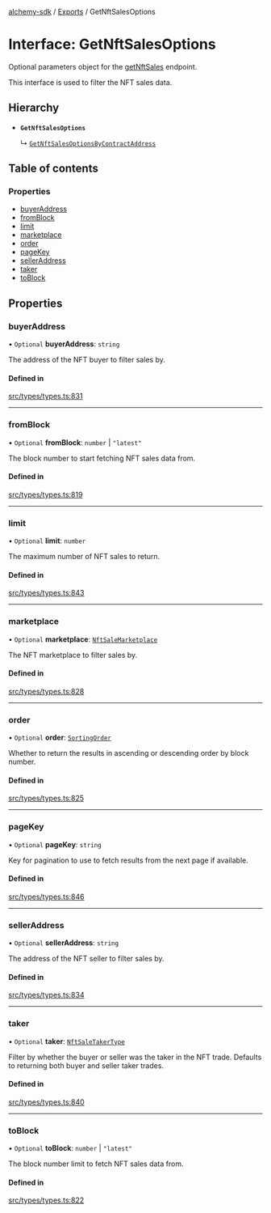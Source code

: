 [alchemy-sdk](../README.md) / [Exports](../modules.md) / GetNftSalesOptions

# Interface: GetNftSalesOptions

Optional parameters object for the [getNftSales](../classes/NftNamespace.md#getnftsales) endpoint.

This interface is used to filter the NFT sales data.

## Hierarchy

- **`GetNftSalesOptions`**

  ↳ [`GetNftSalesOptionsByContractAddress`](GetNftSalesOptionsByContractAddress.md)

## Table of contents

### Properties

- [buyerAddress](GetNftSalesOptions.md#buyeraddress)
- [fromBlock](GetNftSalesOptions.md#fromblock)
- [limit](GetNftSalesOptions.md#limit)
- [marketplace](GetNftSalesOptions.md#marketplace)
- [order](GetNftSalesOptions.md#order)
- [pageKey](GetNftSalesOptions.md#pagekey)
- [sellerAddress](GetNftSalesOptions.md#selleraddress)
- [taker](GetNftSalesOptions.md#taker)
- [toBlock](GetNftSalesOptions.md#toblock)

## Properties

### buyerAddress

• `Optional` **buyerAddress**: `string`

The address of the NFT buyer to filter sales by.

#### Defined in

[src/types/types.ts:831](https://github.com/alchemyplatform/alchemy-sdk-js/blob/30d9ef5/src/types/types.ts#L831)

___

### fromBlock

• `Optional` **fromBlock**: `number` \| ``"latest"``

The block number to start fetching NFT sales data from.

#### Defined in

[src/types/types.ts:819](https://github.com/alchemyplatform/alchemy-sdk-js/blob/30d9ef5/src/types/types.ts#L819)

___

### limit

• `Optional` **limit**: `number`

The maximum number of NFT sales to return.

#### Defined in

[src/types/types.ts:843](https://github.com/alchemyplatform/alchemy-sdk-js/blob/30d9ef5/src/types/types.ts#L843)

___

### marketplace

• `Optional` **marketplace**: [`NftSaleMarketplace`](../enums/NftSaleMarketplace.md)

The NFT marketplace to filter sales by.

#### Defined in

[src/types/types.ts:828](https://github.com/alchemyplatform/alchemy-sdk-js/blob/30d9ef5/src/types/types.ts#L828)

___

### order

• `Optional` **order**: [`SortingOrder`](../enums/SortingOrder.md)

Whether to return the results in ascending or descending order by block number.

#### Defined in

[src/types/types.ts:825](https://github.com/alchemyplatform/alchemy-sdk-js/blob/30d9ef5/src/types/types.ts#L825)

___

### pageKey

• `Optional` **pageKey**: `string`

Key for pagination to use to fetch results from the next page if available.

#### Defined in

[src/types/types.ts:846](https://github.com/alchemyplatform/alchemy-sdk-js/blob/30d9ef5/src/types/types.ts#L846)

___

### sellerAddress

• `Optional` **sellerAddress**: `string`

The address of the NFT seller to filter sales by.

#### Defined in

[src/types/types.ts:834](https://github.com/alchemyplatform/alchemy-sdk-js/blob/30d9ef5/src/types/types.ts#L834)

___

### taker

• `Optional` **taker**: [`NftSaleTakerType`](../enums/NftSaleTakerType.md)

Filter by whether the buyer or seller was the taker in the NFT trade.
Defaults to returning both buyer and seller taker trades.

#### Defined in

[src/types/types.ts:840](https://github.com/alchemyplatform/alchemy-sdk-js/blob/30d9ef5/src/types/types.ts#L840)

___

### toBlock

• `Optional` **toBlock**: `number` \| ``"latest"``

The block number limit to fetch NFT sales data from.

#### Defined in

[src/types/types.ts:822](https://github.com/alchemyplatform/alchemy-sdk-js/blob/30d9ef5/src/types/types.ts#L822)
